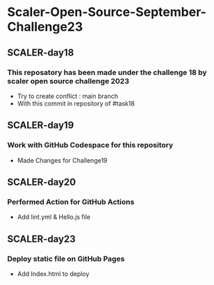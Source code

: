 # Scaler-Open-Source-September-Challenge23
## SCALER-day18
### This reposatory has been  made under the challenge 18 by scaler open source challenge 2023
+ Try to create conflict  : main branch
+ With this commit in repository of #task18
## SCALER-day19
### Work with GitHub Codespace for this repository
+ Made Changes for Challenge19
## SCALER-day20
### Performed Action for GitHub Actions
+ Add lint.yml & Hello.js file
## SCALER-day23
### Deploy static file on GitHub Pages
+ Add Index.html to deploy 
